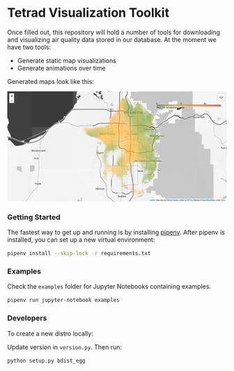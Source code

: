 # Tetrad Visualization Toolkit

Once filled out, this repository will hold a number of tools for downloading and visualizing air quality data stored in our database. At the moment we have two tools:

- Generate static map visualizations
- Generate animations over time

Generated maps look like this:

![Static Snapshot Estimate Map](examples/files/map.png)

### Getting Started

The fastest way to get up and running is by installing [pipenv](https://pipenv.pypa.io/en/latest/). After pipenv is installed, you can set up a new virtual environment:

```bash
pipenv install --skip-lock -r requirements.txt
```

### Examples

Check the `examples` folder for Jupyter Notebooks containing examples.

```bash
pipenv run jupyter-notebook examples
```

### Developers

To create a new distro locally:

Update version in `version.py`. Then run:

```bash
python setup.py bdist_egg
```
